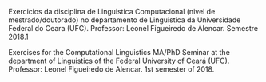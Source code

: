 <p>Exercicios da disciplina de Linguistica Computacional (nivel de mestrado/doutorado) no departamento de Linguistica da Universidade Federal do Ceara (UFC). Professor: Leonel Figueiredo de Alencar. Semestre 2018.1</p>

<p>Exercises for the Computational Linguistics MA/PhD Seminar at the department of Linguistics of the Federal University of Ceará (UFC). Professor: Leonel Figueiredo de Alencar. 1st semester of 2018.</p>
